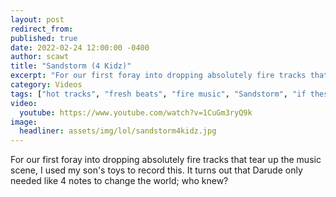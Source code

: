 ```yaml
---
layout: post
redirect_from: 
published: true
date: 2022-02-24 12:00:00 -0400
author: scawt
title: "Sandstorm (4 Kidz)"
excerpt: "For our first foray into dropping absolutely fire tracks that tear up the music scene, I used my son's toys to record this. It turns out that Darude only needed like 4 notes to change the world; who knew?"
category: Videos
tags: ["hot tracks", "fresh beats", "fire music", "Sandstorm", "if these are toys for children then how come I as a grown man are using them?", "Scout LeapFrog", "animation", "twerking", "remix", "music", "music video", "daggering", "I feel dirty", "fuck da club", "dogs"]  
video:
  youtube: https://www.youtube.com/watch?v=1CuGm3ryQ9k
image:
  headliner: assets/img/lol/sandstorm4kidz.jpg
---
```


For our first foray into dropping absolutely fire tracks that tear up the music scene, I used my son's toys to record this. It turns out that Darude only needed like 4 notes to change the world; who knew?